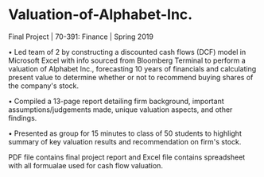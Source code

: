 # Valuation-of-Alphabet-Inc.
Final Project | 70-391: Finance | Spring 2019

•	Led team of 2 by constructing a discounted cash flows (DCF) model in Microsoft Excel with info sourced from Bloomberg Terminal to perform a valuation of Alphabet Inc., forecasting 10 years of financials and calculating present value to determine whether or not to recommend buying shares of the company's stock.

• Compiled a 13-page report detailing firm background, important assumptions/judgements made, unique valuation aspects, and other findings.

•	Presented as group for 15 minutes to class of 50 students to highlight summary of key valuation results and recommendation on firm's stock.

PDF file contains final project report and Excel file contains spreadsheet with all formualae used for cash flow valuation.
